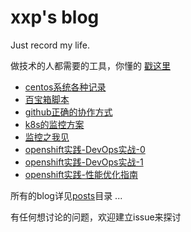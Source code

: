 # xxp's blog

 Just record my life.

做技术的人都需要的工具，你懂的 [戳这里](http://client.yizhihongxing.hk/aff.php?aff=3000
)

* [centos系统各种记录](/posts/centos.md)
* [百宝箱脚本](/posts/百宝箱脚本.md)
* [github正确的协作方式](/posts/github-dev.md)
* [k8s的监控方案](/posts/kuerbernetes的监控方案.md)
* [监控之我见](/posts/监控之我见.md)
* [openshift实践-DevOps实战-0](/posts/openshift实践-DevOps实战-0.md)
* [openshift实践-DevOps实战-1](/posts/openshift实践-DevOps实战-1.md)
* [openshift实践-性能优化指南](/posts/openshift实践-性能优化指南.md)

所有的blog详见[posts](/posts)目录 ...

有任何想讨论的问题，欢迎建立issue来探讨
